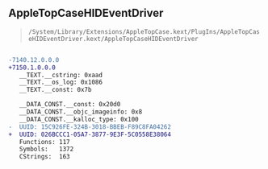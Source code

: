 ## AppleTopCaseHIDEventDriver

> `/System/Library/Extensions/AppleTopCase.kext/PlugIns/AppleTopCaseHIDEventDriver.kext/AppleTopCaseHIDEventDriver`

```diff

-7140.12.0.0.0
+7150.1.0.0.0
   __TEXT.__cstring: 0xaad
   __TEXT.__os_log: 0x1086
   __TEXT.__const: 0x7b

   __DATA_CONST.__const: 0x20d0
   __DATA_CONST.__objc_imageinfo: 0x8
   __DATA_CONST.__kalloc_type: 0x100
-  UUID: 15C926FE-324B-3018-BBEB-F89C8FA04262
+  UUID: 026BCCC1-05A7-3877-9E3F-5C0558E38064
   Functions: 117
   Symbols:   1372
   CStrings:  163

```
